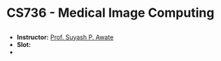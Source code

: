 # CS736 - Medical Image Computing

## 

- **Instructor:** [Prof. Suyash P. Awate](https://www.cse.iitb.ac.in/~suyash/)
- **Slot:**
- 

